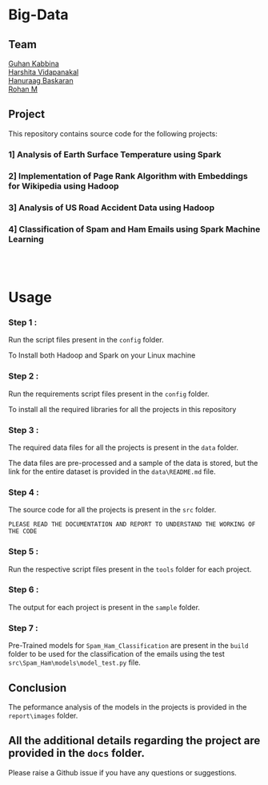 # Big-Data

## Team

[Guhan Kabbina](https://github.com/kabbina) <br>
[Harshita Vidapanakal](https://github.com/hvgh88) <br>
[Hanuraag Baskaran](https://github.com/HanuraagBaskaran) <br>
[Rohan M](https://github.com/rohanmrb)


## Project
This repository contains source code for the following projects:

### 1] Analysis of Earth Surface Temperature using Spark
### 2] Implementation of Page Rank Algorithm with Embeddings for Wikipedia using Hadoop
### 3] Analysis of US Road Accident Data using Hadoop
### 4] Classification of Spam and Ham Emails using Spark Machine Learning 

<br>
<br>

# Usage

### Step 1 :
Run the script files present in the ``` config ``` folder. 

To Install both Hadoop and Spark on your Linux machine 

### Step 2 :
Run the requirements script files present in the ``` config ``` folder.

To install all the required libraries for all the projects in this repository 


### Step 3 :
The required data files for all the projects is present in the ``` data ``` folder.

The data files are pre-processed and a sample of the data is stored, but the link for the entire dataset is provided in the ```data\README.md``` file.

### Step 4 :
The source code for all the projects is present in the ```src``` folder.

```PLEASE READ THE DOCUMENTATION AND REPORT TO UNDERSTAND THE WORKING OF THE CODE```

### Step 5 :
Run the respective script files present in the ```tools``` folder for each project.

### Step 6 : 
The output for each project is present in the ```sample``` folder.

### Step 7 :
Pre-Trained models for ```Spam_Ham_Classification``` are present in the ```build``` folder to be used for the classification of the emails using the test ```src\Spam_Ham\models\model_test.py``` file.

## Conclusion 
The peformance analysis of the models in the projects is provided in the ```report\images``` folder.

## All the additional details regarding the project are provided in the ```docs``` folder.

Please raise a Github issue if you have any questions or suggestions.
